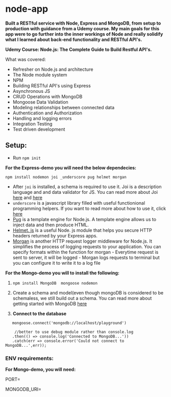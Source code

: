 # node-app
**Built a RESTful service with Node, Express and MongoDB, from setup to production with guidance from a Udemy course. My main goals for this app were to go further into the inner workings of Node and really solidify what I learned about back-end functionality and RESTful API's.**

**Udemy Course: Node.js: The Complete Guide to Build Restful API's.**

What was covered:
- Refresher on Node.js and architecture
- The Node module system
- NPM
- Building RESTful API's using Express
- Asynchronous JS
- CRUD Operations with MongoDB
- Mongoose Data Validation
- Modeling relationships between connected data
- Authentication and Authorization
- Handling and logging errors
- Integration Testing
- Test driven development


## Setup:

- Run `npm init`
  
**For the Express-demo you will need the below dependecies:**

`npm install nodemon joi _underscore pug helmet morgan`

- After `joi` is  installed, a schema is required to use it. Joi is a description language and and data validator for JS. You can read more about Joi [here](https://www.npmjs.com/package/joi) and [here](https://medium.com/@brunoluiz/joi-validate-input-and-define-databases-in-javascript-84adc6f1474b)
- `underscore` is a javascript library filled with useful functionional programming helpers. If you want to read more about how to use it, click [here](http://underscorejs.org/#contains)
- [Pug](https://pugjs.org/api/getting-started.html) is a template engine for Node.js. A template engine allows us to inject data and then produce HTML. 
- [Helmet. js](https://helmetjs.github.io/) is a useful Node. js module that helps you secure HTTP headers returned by your Express apps. 
- [Morgan](https://www.npmjs.com/package/morgan) is another HTTP request logger middleware for Node.js. It simplifies the process of logging requests to your application. You can specify formats within the function for morgan
      - Everytime request is sent to server, it will be logged
      - Morgan logs requests to terminal but you can configure it to write it to a log file
  
**For the Mongo-demo you will to install the following:**

1. `npm install MongoDB  mongoose nodemon`
2. Create a schema and model(even though mongoDB is considered to be schemaless, we still build out a schema. You can read more about getting started with MongoDB [here](https://docs.mongodb.com/manual/tutorial/getting-started/)
  
3. **Connect to the database**

```
   mongoose.connect('mongodb://localhost/playground')

    //better to use debug module rather than console.log
   .then(() => console.log('Connected to MongoDB...'))
   .catch(err => console.error('Could not connect to MongoDB...',err));

```

### ENV requirements:

**For Mongo-demo, you will need:**
  
PORT=

MONGODB_URI=

